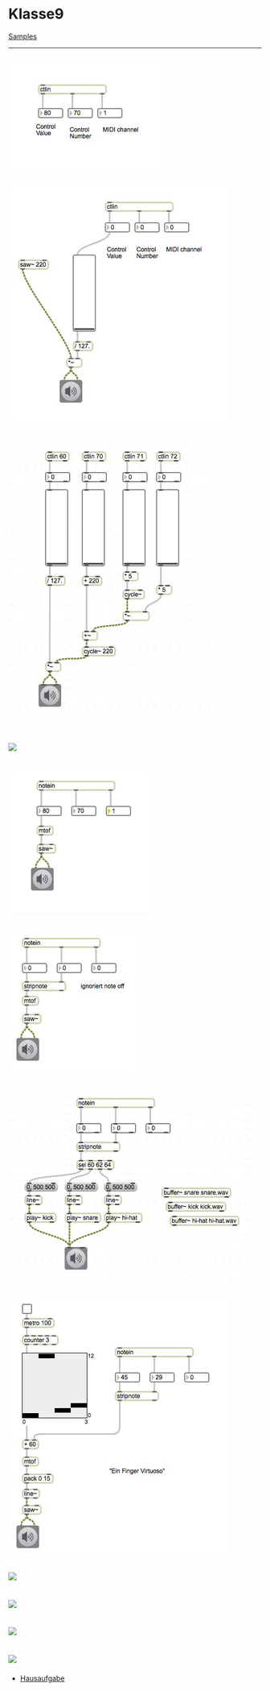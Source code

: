 # Klasse9


[Samples](Klasse9/samples.zip)

---
![](Klasse9/9-1.png)
---
![](Klasse9/9-2.png)
---
![](Klasse9/9-3.png)
---
![](Klasse9/9-9.png)
---
![](Klasse9/9-5.png)
---
![](Klasse9/9-6.png)
---
![](Klasse9/9-7.png)
---
![](Klasse9/9-8.png)
---
![](Klasse9/9-9.png)
---
![](Klasse9/9-10.png)
---
![](Klasse9/9-11.png)
---
![](Klasse9/9-12.png)
---
- [Hausaufgabe](Klasse9/Hausaufgabe.zip)
